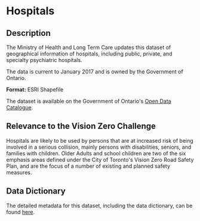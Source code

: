 # Hospitals

## Description 
The Ministry of Health and Long Term Care updates this dataset of geographical information of hospitals, including public, private, and specialty psychiatric hospitals. 

The data is current to January 2017 and is owned by the Government of Ontario. 

**Format:** ESRI Shapefile

The dataset is available on the Government of Ontario's [Open Data Catalogue](https://www.ontario.ca/data/hospital-locations).

## Relevance to the Vision Zero Challenge 
Hospitals are likely to be used by persons that are at increased risk of being involved in a serious collision, mainly persons with disabilities, seniors, and families with children. Older Adults and school children are two of the six emphasis areas defined under the City of Toronto's Vision Zero Road Safety Plan, and are the focus of a number of existing and planned safety measures.

## Data Dictionary 
The detailed metadata for this dataset, including the data dictionary, can be found [here](https://www.sse.gov.on.ca/sites/MNR-PublicDocs/EN/CMID/MOH%20Hospital%20Location%20-%20Data%20Description.pdf).

